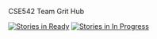
CSE542 Team Grit Hub 

[![Stories in Ready](https://badge.waffle.io/jeffmurphy/cse542.png?label=ready&title=Ready)](http://waffle.io/jeffmurphy/cse542)
[![Stories in In Progress](https://badge.waffle.io/jeffmurphy/cse542.png?label=in%20progress&title=In%20Progress)](http://waffle.io/jeffmurphy/cse542)

